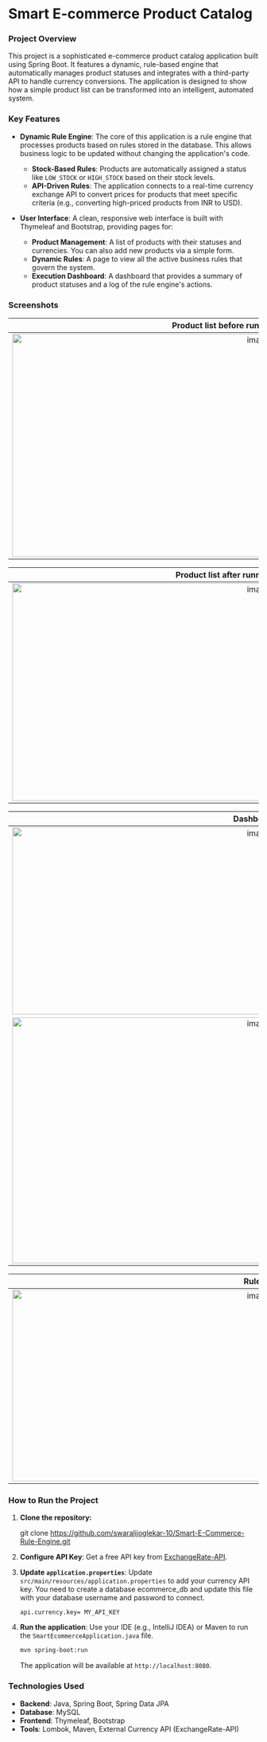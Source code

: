 # Smart E-commerce Product Catalog

### Project Overview
This project is a sophisticated e-commerce product catalog application built using Spring Boot. It features a dynamic, rule-based engine that automatically manages product statuses and integrates with a third-party API to handle currency conversions. The application is designed to show how a simple product list can be transformed into an intelligent, automated system.

### Key Features
* **Dynamic Rule Engine**: The core of this application is a rule engine that processes products based on rules stored in the database. This allows business logic to be updated without changing the application's code.
    * **Stock-Based Rules**: Products are automatically assigned a status like `LOW_STOCK` or `HIGH_STOCK` based on their stock levels.
    * **API-Driven Rules**: The application connects to a real-time currency exchange API to convert prices for products that meet specific criteria (e.g., converting high-priced products from INR to USD).

* **User Interface**: A clean, responsive web interface is built with Thymeleaf and Bootstrap, providing pages for:
    * **Product Management**: A list of products with their statuses and currencies. You can also add new products via a simple form.
    * **Dynamic Rules**: A page to view all the active business rules that govern the system.
    * **Execution Dashboard**: A dashboard that provides a summary of product statuses and a log of the rule engine's actions.

### Screenshots
| Product list before running the rule engine|
| :---: |
| <img width="975" height="448" alt="image" src="https://github.com/user-attachments/assets/a82f377a-8455-45da-b31e-e3a609ccaa65" /> |

| Product list after running the rule engine|
| :---: |
| <img width="975" height="437" alt="image" src="https://github.com/user-attachments/assets/354769bb-d5c5-4d4e-905c-f3b0b0989f12" /> | 

| Dashboard |
| :---: |
| <img width="975" height="376" alt="image" src="https://github.com/user-attachments/assets/0dbbef8b-da86-48e5-9263-f21aaaf4fb92" /> |
| <img width="975" height="494" alt="image" src="https://github.com/user-attachments/assets/fa744ad4-3c3c-495c-9814-5c456bce0695" /> |

| Rules |
| :---: |
| <img width="975" height="385" alt="image" src="https://github.com/user-attachments/assets/706f52fa-f63c-49bb-bb83-8f70e93fe1ba" /> |


### How to Run the Project
1.  **Clone the repository:**
    
    git clone https://github.com/swaralijoglekar-10/Smart-E-Commerce-Rule-Engine.git
   
2.  **Configure API Key**: Get a free API key from [ExchangeRate-API](https://www.exchangerate-api.com/).
3.  **Update `application.properties`**: Update `src/main/resources/application.properties` to add your currency API key.
   You need to create a database ecommerce_db and update this file with your database username and password to connect.
    ```properties
    api.currency.key= MY_API_KEY
    ```
5.  **Run the application**: Use your IDE (e.g., IntelliJ IDEA) or Maven to run the `SmartEcommerceApplication.java` file.
    ```bash
    mvn spring-boot:run
    ```
    The application will be available at `http://localhost:8080`.

### Technologies Used
* **Backend**: Java, Spring Boot, Spring Data JPA
* **Database**: MySQL
* **Frontend**: Thymeleaf, Bootstrap
* **Tools**: Lombok, Maven, External Currency API (ExchangeRate-API)
